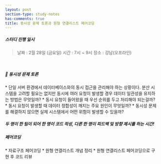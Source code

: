 ```yaml
---
layout: post
section-type: study-notes
has-comments: true
title: 동시성 문제 토론과 원형 연결리스트 페어코딩
---
```



<h5> 스터디 진행 일시</h5>
<blockquote>날짜 : 2월 28일 (금요일)    
시간 : 7시 ~ 9시    
장소 : 강남(오프라인)
</blockquote>  

<br>

<h5>📖 동시성 문제 토론 </h5>
* 단일 서버 환경에서 데이터베이스와의 동시 접근을 관리해야 하는 상황이다. 분산 시스템을 고려할 필요는 없지만 동시에 여러 요청이 발생할 경우 데이터 일관성을 유지하는 방법은 무엇일까? 
  * 동시 요청이 들어왔을 때 우선 순위를 두고 처리해야 되는걸까?
  * 동시 요청이 발생할 때 데이터 정합성이 깨지는 주요 원인이 무엇일까?
  * 동시성 문제를 해결하지 않으면 실제 시스템에서 어떤 위험이 발생할 수 있을까?

<br>

<h5 class="speech-bubble">두 명이 한 팀이 되어 한 명이 코드 작성, 다른 한 명이 피드백 및 방향 제시를 하는 시간! </h5>
<h5> 페어코딩 </h5>  
* 자료구조 페어코딩
  * 원형 연결리스트 개념 정리 
  * 원형 연결리스트 페어코딩으로 구현 후 코드 리뷰 



